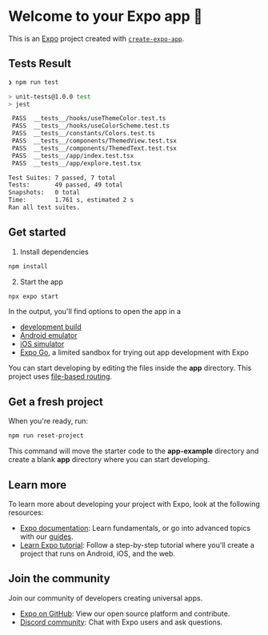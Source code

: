# Welcome to your Expo app 👋

This is an [Expo](https://expo.dev) project created with [`create-expo-app`](https://www.npmjs.com/package/create-expo-app).

## Tests Result

```bash
❯ npm run test

> unit-tests@1.0.0 test
> jest

 PASS  __tests__/hooks/useThemeColor.test.ts
 PASS  __tests__/hooks/useColorScheme.test.ts
 PASS  __tests__/constants/Colors.test.ts
 PASS  __tests__/components/ThemedView.test.tsx
 PASS  __tests__/components/ThemedText.test.tsx
 PASS  __tests__/app/index.test.tsx
 PASS  __tests__/app/explore.test.tsx

Test Suites: 7 passed, 7 total
Tests:       49 passed, 49 total
Snapshots:   0 total
Time:        1.761 s, estimated 2 s
Ran all test suites.
```

## Get started

1. Install dependencies

```bash
npm install
```

2. Start the app

```bash
npx expo start
```

In the output, you'll find options to open the app in a

- [development build](https://docs.expo.dev/develop/development-builds/introduction/)
- [Android emulator](https://docs.expo.dev/workflow/android-studio-emulator/)
- [iOS simulator](https://docs.expo.dev/workflow/ios-simulator/)
- [Expo Go](https://expo.dev/go), a limited sandbox for trying out app development with Expo

You can start developing by editing the files inside the **app** directory. This project uses [file-based routing](https://docs.expo.dev/router/introduction).

## Get a fresh project

When you're ready, run:

```bash
npm run reset-project
```

This command will move the starter code to the **app-example** directory and create a blank **app** directory where you can start developing.

## Learn more

To learn more about developing your project with Expo, look at the following resources:

- [Expo documentation](https://docs.expo.dev/): Learn fundamentals, or go into advanced topics with our [guides](https://docs.expo.dev/guides).
- [Learn Expo tutorial](https://docs.expo.dev/tutorial/introduction/): Follow a step-by-step tutorial where you'll create a project that runs on Android, iOS, and the web.

## Join the community

Join our community of developers creating universal apps.

- [Expo on GitHub](https://github.com/expo/expo): View our open source platform and contribute.
- [Discord community](https://chat.expo.dev): Chat with Expo users and ask questions.
